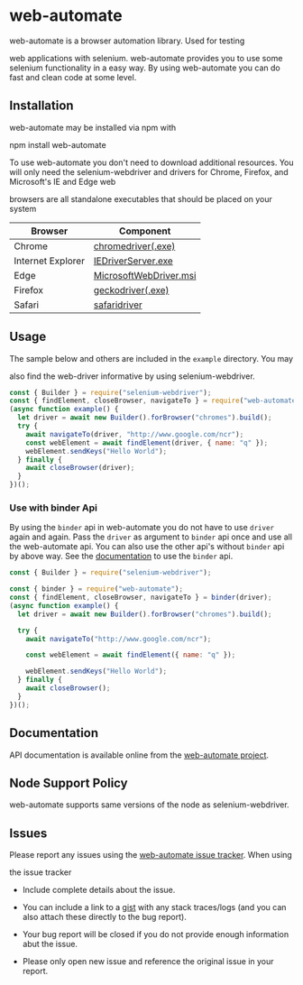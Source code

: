 # web-automate

web-automate is a browser automation library. Used for testing

web applications with selenium. web-automate provides you to use some selenium functionality in a easy way. By using web-automate you can do fast and clean code at some level.

## Installation

web-automate may be installed via npm with

npm install web-automate

To use web-automate you don't need to download additional resources. You will only need the selenium-webdriver and drivers for Chrome, Firefox, and Microsoft's IE and Edge web

browsers are all standalone executables that should be placed on your system

| Browser           | Component                        |
| ----------------- | -------------------------------- |
| Chrome            | [chromedriver(.exe)][chrome]     |
| Internet Explorer | [IEDriverServer.exe][release]    |
| Edge              | [MicrosoftWebDriver.msi][edge]   |
| Firefox           | [geckodriver(.exe)][geckodriver] |
| Safari            | [safaridriver]                   |


## Usage

The sample below and others are included in the `example` directory. You may

also find the web-driver informative by using selenium-webdriver.

```javascript
const { Builder } = require("selenium-webdriver");
const { findElement, closeBrowser, navigateTo } = require("web-automate");
(async function example() {
  let driver = await new Builder().forBrowser("chromes").build();
  try {
    await navigateTo(driver, "http://www.google.com/ncr");
    const webElement = await findElement(driver, { name: "q" });
    webElement.sendKeys("Hello World");
  } finally {
    await closeBrowser(driver);
  }
})();
```

### Use with binder Api

By using the `binder` api in web-automate you do not have to use `driver` again and again. Pass the `driver` as argument to `binder` api once and use all the web-automate api. You can also use the other api's without `binder` api by above way.
See the [documentation][api] to use the `binder` api.

```javascript
const { Builder } = require("selenium-webdriver");

const { binder } = require("web-automate");
const { findElement, closeBrowser, navigateTo } = binder(driver);
(async function example() {
  let driver = await new Builder().forBrowser("chromes").build();

  try {
    await navigateTo("http://www.google.com/ncr");

    const webElement = await findElement({ name: "q" });

    webElement.sendKeys("Hello World");
  } finally {
    await closeBrowser();
  }
})();
```

## Documentation

API documentation is available online from the [web-automate project][api].

## Node Support Policy

web-automate supports same versions of the node as selenium-webdriver.

## Issues

Please report any issues using the [web-automate issue tracker][issues]. When using

the issue tracker

- Include complete details about the issue.

- You can include a link to a [gist](http://gist.github.com/) with any stack traces/logs (and you can also attach these     directly to the bug report).
- Your bug report will be closed if you do not provide enough
  information abut the issue.
- Please only open new issue and reference the original issue in your report.

[path]: http://en.wikipedia.org/wiki/PATH_%28variable%29
[api]: https://prtk-s.github.io/web-automate/
[chrome]: http://chromedriver.storage.googleapis.com/index.html
[issues]: https://github.com/prtk-s/web-automate/issues
[edge]: http://go.microsoft.com/fwlink/?LinkId=619687
[geckodriver]: https://github.com/mozilla/geckodriver/releases/
[release]: http://selenium-release.storage.googleapis.com/index.html
[safaridriver]: https://developer.apple.com/library/prerelease/content/releasenotes/General/WhatsNewInSafari/Articles/Safari_10_0.html#//apple_ref/doc/uid/TP40014305-CH11-DontLinkElementID_28
